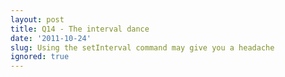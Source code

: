```yaml
---
layout: post
title: Q14 - The interval dance
date: '2011-10-24'
slug: Using the setInterval command may give you a headache
ignored: true
---
```

